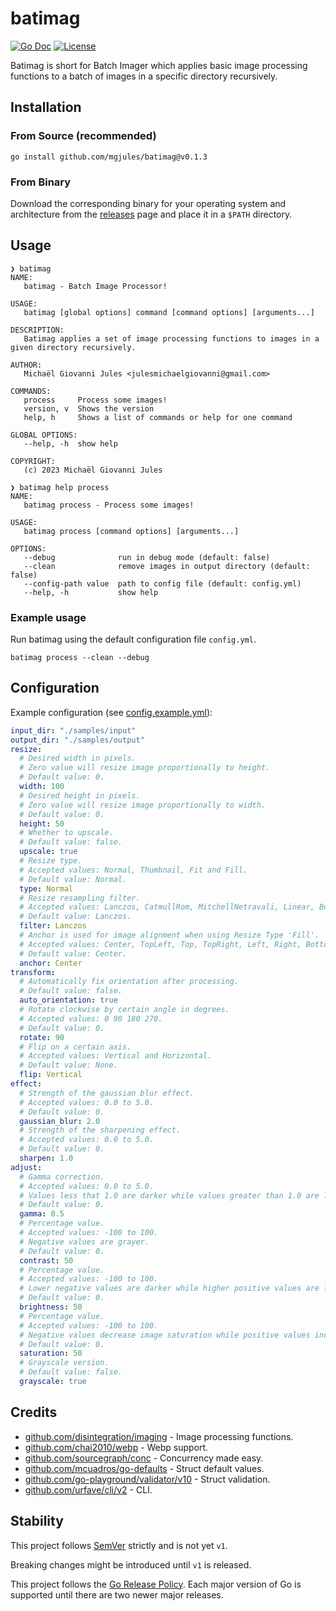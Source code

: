 # batimag

[![Go Doc](https://img.shields.io/badge/godoc-reference-blue.svg?style=for-the-badge)](https://godoc.org/github.com/mgjules/batimag)
[![License](https://img.shields.io/badge/License-Apache%202.0-blue.svg?style=for-the-badge)](LICENSE)

Batimag is short for Batch Imager which applies basic image processing functions to a batch of images in a specific directory recursively.

## Installation

### From Source (recommended)

```shell
go install github.com/mgjules/batimag@v0.1.3
```

### From Binary

Download the corresponding binary for your operating system and architecture from the [releases](https://github.com/mgjules/batimag/releases) page and place it in a `$PATH` directory.

## Usage

```shell
❯ batimag
NAME:
   batimag - Batch Image Processor!

USAGE:
   batimag [global options] command [command options] [arguments...]

DESCRIPTION:
   Batimag applies a set of image processing functions to images in a given directory recursively.

AUTHOR:
   Michaël Giovanni Jules <julesmichaelgiovanni@gmail.com>

COMMANDS:
   process     Process some images!
   version, v  Shows the version
   help, h     Shows a list of commands or help for one command

GLOBAL OPTIONS:
   --help, -h  show help

COPYRIGHT:
   (c) 2023 Michaël Giovanni Jules
```

```shell
❯ batimag help process
NAME:
   batimag process - Process some images!

USAGE:
   batimag process [command options] [arguments...]

OPTIONS:
   --debug              run in debug mode (default: false)
   --clean              remove images in output directory (default: false)
   --config-path value  path to config file (default: config.yml)
   --help, -h           show help
```

### Example usage

Run batimag using the default configuration file `config.yml`.

```shell
batimag process --clean --debug
```

## Configuration

Example configuration (see [config.example.yml](config.example.yml)):

```yaml
input_dir: "./samples/input"
output_dir: "./samples/output"
resize:
  # Desired width in pixels.
  # Zero value will resize image proportionally to height.
  # Default value: 0.
  width: 100
  # Desired height in pixels.
  # Zero value will resize image proportionally to width.
  # Default value: 0.
  height: 50
  # Whether to upscale.
  # Default value: false.
  upscale: true
  # Resize type.
  # Accepted values: Normal, Thumbnail, Fit and Fill.
  # Default value: Normal.
  type: Normal
  # Resize resampling filter.
  # Accepted values: Lanczos, CatmullRom, MitchellNetravali, Linear, Box and NearestNeighbor.
  # Default value: Lanczos.
  filter: Lanczos
  # Anchor is used for image alignment when using Resize Type 'Fill'.
  # Accepted values: Center, TopLeft, Top, TopRight, Left, Right, BottomLeft, Bottom and BottomRight.
  # Default value: Center.
  anchor: Center
transform:
  # Automatically fix orientation after processing.
  # Default value: false.
  auto_orientation: true
  # Rotate clockwise by certain angle in degrees.
  # Accepted values: 0 90 180 270.
  # Default value: 0.
  rotate: 90
  # Flip on a certain axis.
  # Accepted values: Vertical and Horizontal.
  # Default value: None.
  flip: Vertical
effect:
  # Strength of the gaussian blur effect.
  # Accepted values: 0.0 to 5.0.
  # Default value: 0.
  gaussian_blur: 2.0
  # Strength of the sharpening effect.
  # Accepted values: 0.0 to 5.0.
  # Default value: 0.
  sharpen: 1.0
adjust:
  # Gamma correction.
  # Accepted values: 0.0 to 5.0.
  # Values less that 1.0 are darker while values greater than 1.0 are lighter.
  # Default value: 0.
  gamma: 0.5
  # Percentage value.
  # Accepted values: -100 to 100.
  # Negative values are grayer.
  # Default value: 0.
  contrast: 50
  # Percentage value.
  # Accepted values: -100 to 100.
  # Lower negative values are darker while higher positive values are lighter.
  # Default value: 0.
  brightness: 50
  # Percentage value.
  # Accepted values: -100 to 100.
  # Negative values decrease image saturation while positive values increase image saturation.
  # Default value: 0.
  saturation: 50
  # Grayscale version.
  # Default value: false.
  grayscale: true
```

## Credits

- [github.com/disintegration/imaging](https://github.com/disintegration/imaging) - Image processing functions.
- [github.com/chai2010/webp](https://github.com/chai2010/webp) - Webp support.
- [github.com/sourcegraph/conc](https://github.com/sourcegraph/conc) - Concurrency made easy.
- [github.com/mcuadros/go-defaults](https://github.com/mcuadros/go-defaults) - Struct default values.
- [github.com/go-playground/validator/v10](https://github.com/go-playground/validator) - Struct validation.
- [github.com/urfave/cli/v2](https://github.com/urfave/cli) - CLI.

## Stability

This project follows [SemVer](http://semver.org/) strictly and is not yet `v1`.

Breaking changes might be introduced until `v1` is released.

This project follows the [Go Release Policy](https://golang.org/doc/devel/release.html#policy). Each major version of Go is supported until there are two newer major releases.
